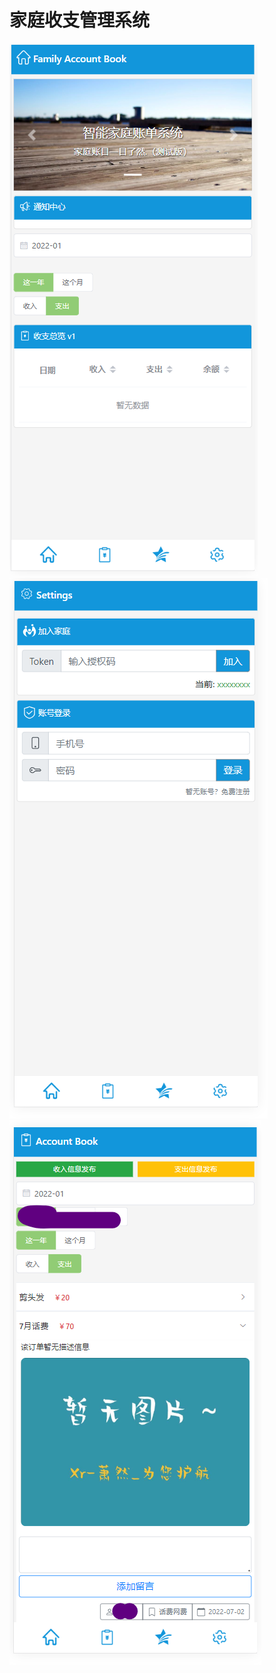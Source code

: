# 家庭收支管理系统
![主页](public/image.png)
![设置页](public/settings.png)
![输入图片说明](public/%E8%B4%A6%E5%8D%95%E9%A1%B5.png)